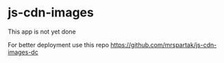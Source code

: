 # js-cdn-images

This app is not yet done

For better deployment use this repo https://github.com/mrspartak/js-cdn-images-dc